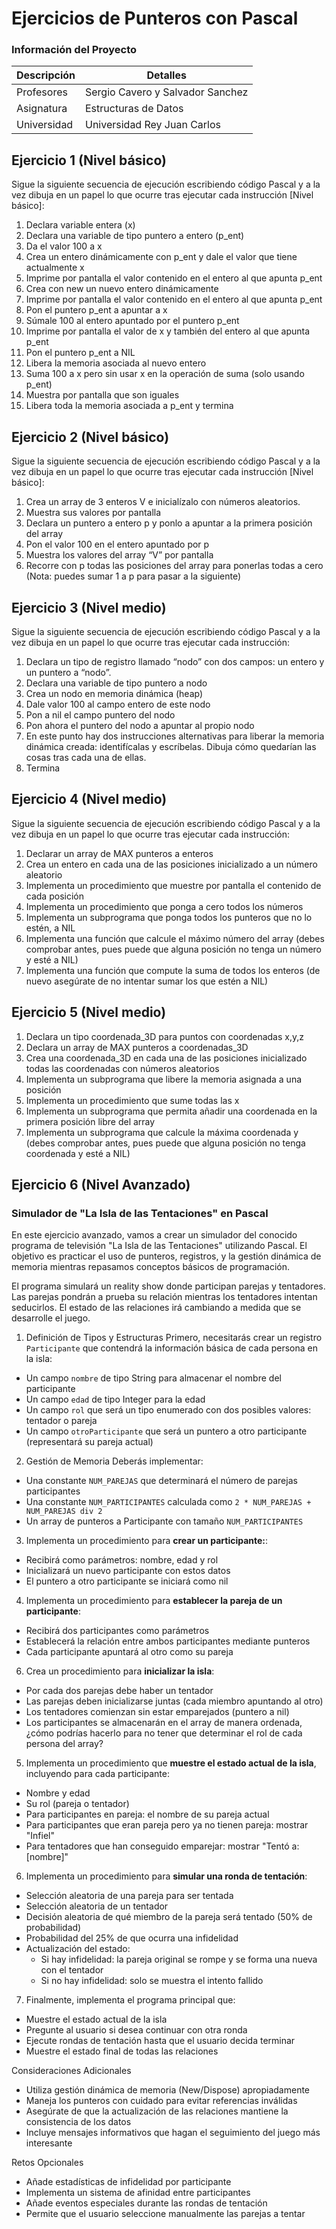 # Ejercicios de Punteros con Pascal

### Información del Proyecto

| Descripción   | Detalles                           |
|---------------|------------------------------------|
| Profesores    | Sergio Cavero y Salvador Sanchez   |
| Asignatura    | Estructuras de Datos               |
| Universidad   | Universidad Rey Juan Carlos        |

## Ejercicio 1 (Nivel básico)

Sigue la siguiente secuencia de ejecución escribiendo código Pascal y a la vez dibuja en un 
papel lo que ocurre tras ejecutar cada instrucción [Nivel básico]: 
 
1. Declara variable entera (x) 
2. Declara una variable de tipo puntero a entero (p_ent) 
3. Da el valor 100 a x 
4. Crea un entero dinámicamente con p_ent y dale el valor que tiene actualmente x 
5. Imprime por pantalla el valor contenido en el entero al que apunta p_ent 
6. Crea con new un nuevo entero dinámicamente 
7. Imprime por pantalla el valor contenido en el entero al que apunta p_ent 
8. Pon el puntero p_ent a apuntar a x 
9. Súmale 100 al entero apuntado por el puntero p_ent 
10.  Imprime por pantalla el valor de x y también del entero al que apunta p_ent 
11.  Pon el puntero p_ent a NIL 
12.  Libera la memoria asociada al nuevo entero 
13.  Suma 100 a x pero sin usar x en la operación de suma (solo usando p_ent) 
14.  Muestra por pantalla que son iguales  
15.  Libera toda la memoria asociada a p_ent y termina


## Ejercicio 2 (Nivel básico)

Sigue la siguiente secuencia de ejecución escribiendo código Pascal y a la vez dibuja en un 
papel lo que ocurre tras ejecutar cada instrucción [Nivel básico]: 
 
1. Crea un array de 3 enteros V e inicialízalo con números aleatorios.  
2. Muestra sus valores por pantalla 
3. Declara un puntero a entero p y ponlo a apuntar a la primera posición del array 
4. Pon el valor 100 en el entero apuntado por p 
5. Muestra los valores del array “V” por pantalla 
6. Recorre con p todas las posiciones del array para ponerlas todas a cero  
(Nota: puedes sumar 1 a p para pasar a la siguiente)


## Ejercicio 3 (Nivel medio)

Sigue la siguiente secuencia de ejecución escribiendo código Pascal y a la vez dibuja en un 
papel lo que ocurre tras ejecutar cada instrucción: 
 
1. Declara un tipo de registro llamado “nodo” con dos campos: un entero y un puntero a 
“nodo”. 
2. Declara una variable de tipo puntero a nodo 
3. Crea un nodo en memoria dinámica (heap) 
4. Dale valor 100 al campo entero de este nodo 
5. Pon a nil el campo puntero del nodo 
6. Pon ahora el puntero del nodo a apuntar al propio nodo 
7. En este punto hay dos instrucciones alternativas para liberar la memoria dinámica 
creada: identifícalas y escríbelas. Dibuja cómo quedarían las cosas tras cada una de 
ellas.  
8. Termina 


## Ejercicio 4 (Nivel medio)

Sigue la siguiente secuencia de ejecución escribiendo código Pascal y a la vez dibuja en un 
papel lo que ocurre tras ejecutar cada instrucción: 


1. Declarar un array de MAX punteros a enteros 
2. Crea un entero en cada una de las posiciones inicializado a un número aleatorio 
3. Implementa un procedimiento que muestre por pantalla el contenido de cada posición  
4. Implementa un procedimiento que ponga a cero todos los números
5. Implementa un subprograma que ponga todos los punteros que no lo estén, a NIL 
6. Implementa una función que calcule el máximo número del array (debes comprobar  antes, pues puede que alguna posición no tenga un número y esté a NIL) 
7. Implementa una función que compute la suma de todos los enteros (de nuevo 
asegúrate de no intentar sumar los que estén a NIL)


## Ejercicio 5 (Nivel medio)



1. Declara un tipo coordenada_3D para puntos con coordenadas x,y,z
2. Declara un array de MAX punteros a coordenadas_3D
3. Crea una coordenada_3D en cada una de las posiciones inicializado todas las  coordenadas con números aleatorios
4. Implementa un subprograma que libere la memoria asignada a una posición  
5. Implementa un procedimiento que sume todas las x  
6. Implementa un subprograma que permita añadir una coordenada en la primera  posición libre del array
7. Implementa un subprograma que calcule la máxima coordenada y (debes comprobar  antes, pues puede que alguna posición no tenga coordenada y esté a NIL)



## Ejercicio 6 (Nivel Avanzado)
### Simulador de "La Isla de las Tentaciones" en Pascal

En este ejercicio avanzado, vamos a crear un simulador del conocido programa de televisión "La Isla de las Tentaciones" utilizando Pascal. El objetivo es practicar el uso de punteros, registros, y la gestión dinámica de memoria mientras repasamos conceptos básicos de programación.

El programa simulará un reality show donde participan parejas y tentadores. Las parejas pondrán a prueba su relación mientras los tentadores intentan seducirlos. El estado de las relaciones irá cambiando a medida que se desarrolle el juego.

1. Definición de Tipos y Estructuras
Primero, necesitarás crear un registro `Participante` que contendrá la información básica de cada persona en la isla:
- Un campo `nombre` de tipo String para almacenar el nombre del participante
- Un campo `edad` de tipo Integer para la edad
- Un campo `rol` que será un tipo enumerado con dos posibles valores: tentador o pareja
- Un campo `otroParticipante` que será un puntero a otro participante (representará su pareja actual)

2. Gestión de Memoria
Deberás implementar:
- Una constante `NUM_PAREJAS` que determinará el número de parejas participantes
- Una constante `NUM_PARTICIPANTES` calculada como `2 * NUM_PAREJAS + NUM_PAREJAS div 2`
- Un array de punteros a Participante con tamaño `NUM_PARTICIPANTES`

3. Implementa un procedimiento para  **crear un participante:**:
- Recibirá como parámetros: nombre, edad y rol
- Inicializará un nuevo participante con estos datos
- El puntero a otro participante se iniciará como nil


4. Implementa un procedimiento para **establecer la pareja de un participante**:
- Recibirá dos participantes como parámetros
- Establecerá la relación entre ambos participantes mediante punteros
- Cada participante apuntará al otro como su pareja


6. Crea un procedimiento para **inicializar la isla**:
- Por cada dos parejas debe haber un tentador
- Las parejas deben inicializarse juntas (cada miembro apuntando al otro)
- Los tentadores comienzan sin estar emparejados (puntero a nil)
- Los participantes se almacenarán en el array de manera ordenada, ¿cómo podrías hacerlo para no tener que determinar el rol de cada persona del array?


5. Implementa un procedimiento que **muestre el estado actual de la isla**, incluyendo para cada participante:
- Nombre y edad
- Su rol (pareja o tentador)
- Para participantes en pareja: el nombre de su pareja actual
- Para participantes que eran pareja pero ya no tienen pareja: mostrar "Infiel"
- Para tentadores que han conseguido emparejar: mostrar "Tentó a: [nombre]"

6. Implementa un procedimiento para **simular una ronda de tentación**:
- Selección aleatoria de una pareja para ser tentada
- Selección aleatoria de un tentador
- Decisión aleatoria de qué miembro de la pareja será tentado (50% de probabilidad)
- Probabilidad del 25% de que ocurra una infidelidad
- Actualización del estado:
  * Si hay infidelidad: la pareja original se rompe y se forma una nueva con el tentador
  * Si no hay infidelidad: solo se muestra el intento fallido

7. Finalmente, implementa el programa principal que:
- Muestre el estado actual de la isla
- Pregunte al usuario si desea continuar con otra ronda
- Ejecute rondas de tentación hasta que el usuario decida terminar
- Muestre el estado final de todas las relaciones

Consideraciones Adicionales
- Utiliza gestión dinámica de memoria (New/Dispose) apropiadamente
- Maneja los punteros con cuidado para evitar referencias inválidas
- Asegúrate de que la actualización de las relaciones mantiene la consistencia de los datos
- Incluye mensajes informativos que hagan el seguimiento del juego más interesante


Retos Opcionales
- Añade estadísticas de infidelidad por participante
- Implementa un sistema de afinidad entre participantes
- Añade eventos especiales durante las rondas de tentación
- Permite que el usuario seleccione manualmente las parejas a tentar